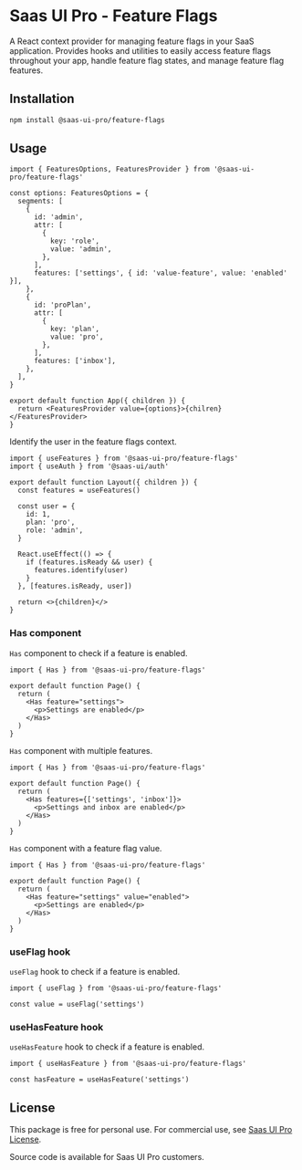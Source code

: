 # Saas UI Pro - Feature Flags

A React context provider for managing feature flags in your SaaS application. Provides hooks and utilities to easily access feature flags throughout your app, handle feature flag states, and manage feature flag features.

## Installation

```bash
npm install @saas-ui-pro/feature-flags
```

## Usage

```tsx
import { FeaturesOptions, FeaturesProvider } from '@saas-ui-pro/feature-flags'

const options: FeaturesOptions = {
  segments: [
    {
      id: 'admin',
      attr: [
        {
          key: 'role',
          value: 'admin',
        },
      ],
      features: ['settings', { id: 'value-feature', value: 'enabled' }],
    },
    {
      id: 'proPlan',
      attr: [
        {
          key: 'plan',
          value: 'pro',
        },
      ],
      features: ['inbox'],
    },
  ],
}

export default function App({ children }) {
  return <FeaturesProvider value={options}>{chilren}</FeaturesProvider>
}
```

Identify the user in the feature flags context.

```tsx
import { useFeatures } from '@saas-ui-pro/feature-flags'
import { useAuth } from '@saas-ui/auth'

export default function Layout({ children }) {
  const features = useFeatures()

  const user = {
    id: 1,
    plan: 'pro',
    role: 'admin',
  }

  React.useEffect(() => {
    if (features.isReady && user) {
      features.identify(user)
    }
  }, [features.isReady, user])

  return <>{children}</>
}
```

### Has component

`Has` component to check if a feature is enabled.

```tsx
import { Has } from '@saas-ui-pro/feature-flags'

export default function Page() {
  return (
    <Has feature="settings">
      <p>Settings are enabled</p>
    </Has>
  )
}
```

`Has` component with multiple features.

```tsx
import { Has } from '@saas-ui-pro/feature-flags'

export default function Page() {
  return (
    <Has features={['settings', 'inbox']}>
      <p>Settings and inbox are enabled</p>
    </Has>
  )
}
```

`Has` component with a feature flag value.

```tsx
import { Has } from '@saas-ui-pro/feature-flags'

export default function Page() {
  return (
    <Has feature="settings" value="enabled">
      <p>Settings are enabled</p>
    </Has>
  )
}
```

### useFlag hook

`useFlag` hook to check if a feature is enabled.

```tsx
import { useFlag } from '@saas-ui-pro/feature-flags'

const value = useFlag('settings')
```

### useHasFeature hook

`useHasFeature` hook to check if a feature is enabled.

```tsx
import { useHasFeature } from '@saas-ui-pro/feature-flags'

const hasFeature = useHasFeature('settings')
```

## License

This package is free for personal use. For commercial use, see [Saas UI Pro License](https://saas-ui.dev/license).

Source code is available for Saas UI Pro customers.
